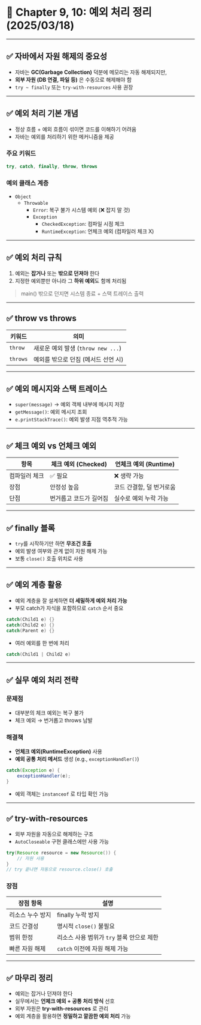 # 📌 Chapter 9, 10: 예외 처리 정리 (2025/03/18)

---

## ✅ 자바에서 자원 해제의 중요성

- 자바는 **GC(Garbage Collection)** 덕분에 메모리는 자동 해제되지만,
- **외부 자원 (DB 연결, 파일 등)** 은 수동으로 해제해야 함
- `try ~ finally` 또는 `try-with-resources` 사용 권장

---

## ✅ 예외 처리 기본 개념

- 정상 흐름 + 예외 흐름이 섞이면 코드를 이해하기 어려움
- 자바는 예외를 처리하기 위한 메커니즘을 제공

### 주요 키워드
```java
try, catch, finally, throw, throws
```

### 예외 클래스 계층
- `Object`
  - `Throwable`
    - `Error`: 복구 불가 시스템 예외 (❌ 잡지 말 것)
    - `Exception`
      - `CheckedException`: 컴파일 시점 체크
      - `RuntimeException`: 언체크 예외 (컴파일러 체크 X)

---

## ✅ 예외 처리 규칙

1. 예외는 **잡거나** 또는 **밖으로 던져야** 한다
2. 지정한 예외뿐만 아니라 그 **하위 예외**도 함께 처리됨

> main() 밖으로 던지면 시스템 종료 + 스택 트레이스 출력

---

## ✅ throw vs throws

| 키워드   | 의미                                |
|----------|-------------------------------------|
| `throw`  | 새로운 예외 발생 (`throw new ...`)  |
| `throws` | 예외를 밖으로 던짐 (메서드 선언 시) |

---

## ✅ 예외 메시지와 스택 트레이스

- `super(message)` → 예외 객체 내부에 메시지 저장
- `getMessage()`: 예외 메시지 조회
- `e.printStackTrace()`: 예외 발생 지점 역추적 가능

---

## ✅ 체크 예외 vs 언체크 예외

| 항목         | 체크 예외 (Checked)     | 언체크 예외 (Runtime)       |
|--------------|--------------------------|------------------------------|
| 컴파일러 체크 | ✅ 필요                   | ❌ 생략 가능                 |
| 장점         | 안정성 높음               | 코드 간결함, 덜 번거로움     |
| 단점         | 번거롭고 코드가 길어짐    | 실수로 예외 누락 가능        |

---

## ✅ finally 블록

- `try`를 시작하기만 하면 **무조건 호출**
- 예외 발생 여부와 관계 없이 자원 해제 가능
- 보통 `close()` 호출 위치로 사용

---

## ✅ 예외 계층 활용

- 예외 계층을 잘 설계하면 **더 세밀하게 예외 처리 가능**
- 부모 catch가 자식을 포함하므로 `catch` 순서 중요

```java
catch(Child1 e) {}
catch(Child2 e) {}
catch(Parent e) {}
```

- 여러 예외를 한 번에 처리
```java
catch(Child1 | Child2 e)
```

---

## ✅ 실무 예외 처리 전략

### 문제점
- 대부분의 체크 예외는 복구 불가
- 체크 예외 → 번거롭고 throws 남발

### 해결책
- **언체크 예외(RuntimeException)** 사용
- **예외 공통 처리 메서드** 생성 (e.g., `exceptionHandler()`)

```java
catch(Exception e) {
    exceptionHandler(e);
}
```

- 예외 객체는 `instanceof` 로 타입 확인 가능

---

## ✅ try-with-resources

- 외부 자원을 자동으로 해제하는 구조
- `AutoCloseable` 구현 클래스에만 사용 가능

```java
try(Resource resource = new Resource()) {
    // 자원 사용
}
// try 끝나면 자동으로 resource.close() 호출
```

### 장점

| 장점 항목         | 설명                                      |
|-------------------|-------------------------------------------|
| 리소스 누수 방지   | finally 누락 방지                         |
| 코드 간결성       | 명시적 `close()` 불필요                   |
| 범위 한정         | 리소스 사용 범위가 `try` 블록 안으로 제한 |
| 빠른 자원 해제    | `catch` 이전에 자원 해제 가능             |

---

## ✅ 마무리 정리

- 예외는 잡거나 던져야 한다
- 실무에서는 **언체크 예외 + 공통 처리 방식** 선호
- 외부 자원은 **try-with-resources** 로 관리
- 예외 계층을 활용하면 **정밀하고 깔끔한 예외 처리** 가능
